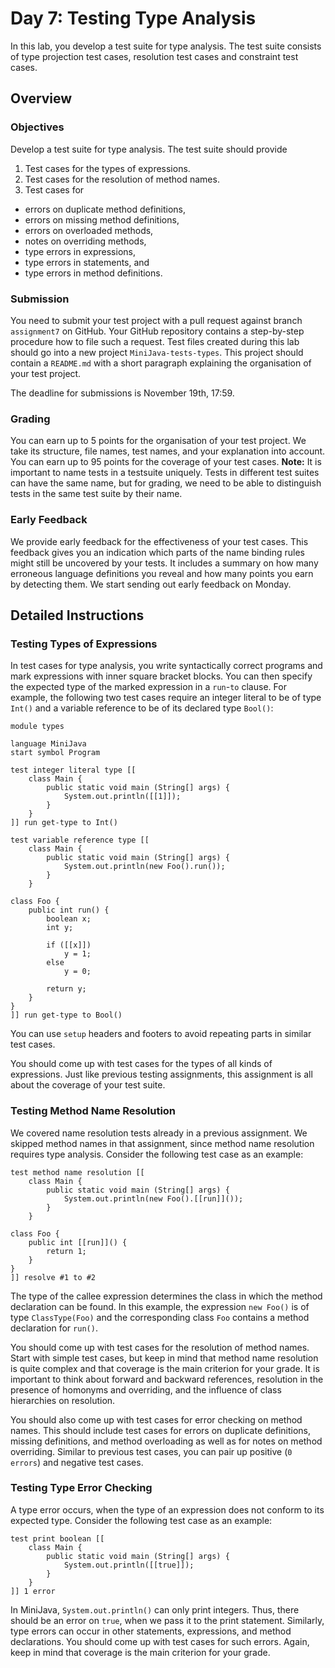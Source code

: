 # Day 7: Testing Type Analysis

In this lab, you develop a test suite for type analysis.
The test suite consists of type projection test cases, resolution test cases and constraint test cases.

## Overview

### Objectives

Develop a test suite for type analysis.
The test suite should provide

1. Test cases for the types of expressions.
1. Test cases for the resolution of method names.
2. Test cases for
  * errors on duplicate method definitions,
  * errors on missing method definitions,
  * errors on overloaded methods,
  * notes on overriding methods,
  * type errors in expressions,
  * type errors in statements, and
  * type errors in method definitions.

### Submission

You need to submit your test project with a pull request against branch `assignment7` on GitHub. 
Your GitHub repository contains a step-by-step procedure how to file such a request. 
Test files created during this lab should go into a new project `MiniJava-tests-types`.
This project should contain a `README.md` with a short paragraph explaining the organisation of your test project.

The deadline for submissions is November 19th, 17:59.

### Grading

You can earn up to 5 points for the organisation of your test project.
We take its structure, file names, test names, and your explanation into account.
You can earn up to 95 points for the coverage of your test cases.
**Note:** It is important to name tests in a testsuite uniquely. Tests in different test suites can have the same name, but for grading, we need to be able to distinguish tests in the same test suite by their name.

### Early Feedback

We provide early feedback for the effectiveness of your test cases.
This feedback gives you an indication which parts of the name binding rules might still be uncovered by your tests. 
It includes a summary on how many erroneous language definitions you reveal and how many points you earn by detecting them.
We start sending out early feedback on Monday.

## Detailed Instructions

### Testing Types of Expressions

In test cases for type analysis, 
 you write syntactically correct programs and
 mark expressions with inner square bracket blocks. 
You can then specify the expected type of the marked expression in a `run`-`to` clause.
For example, the following two test cases require an integer literal to be of type `Int()` 
and a variable reference to be of its declared type `Bool()`:

    module types
     
    language MiniJava
    start symbol Program
     
    test integer literal type [[
        class Main {
            public static void main (String[] args) {
                System.out.println([[1]]);
            }
        }
    ]] run get-type to Int()
     
    test variable reference type [[
        class Main {
            public static void main (String[] args) {
                System.out.println(new Foo().run());
            }
        }
     
    class Foo {
        public int run() {
            boolean x;
            int y;
             
            if ([[x]]) 
                y = 1;
            else
                y = 0;
             
            return y;
        }
    }
    ]] run get-type to Bool()

You can use `setup` headers and footers to avoid repeating parts in similar test cases.

You should come up with test cases for the types of all kinds of expressions.
Just like previous testing assignments, this assignment is all about the coverage of your test suite.

### Testing Method Name Resolution

We covered name resolution tests already in a previous assignment.
We skipped method names in that assignment, since method name resolution requires type analysis.
Consider the following test case as an example:

    test method name resolution [[
        class Main {
            public static void main (String[] args) {
                System.out.println(new Foo().[[run]]());
            }
        }
     
    class Foo {
        public int [[run]]() {
            return 1;
        }
    }
    ]] resolve #1 to #2

The type of the callee expression determines the class in which the method declaration can be found.
In this example, the expression `new Foo()` is of type `ClassType(Foo)` and 
the corresponding class `Foo` contains a method declaration for `run()`.

You should come up with test cases for the resolution of method names. 
Start with simple test cases, but keep in mind that method name resolution is quite complex 
 and that coverage is the main criterion for your grade. 
It is important to think about forward and backward references, 
 resolution in the presence of homonyms and overriding, 
 and the influence of class hierarchies on resolution.

You should also come up with test cases for error checking on method names.
This should include test cases for errors on duplicate definitions, missing definitions, and method overloading 
 as well as for notes on method overriding.
Similar to previous test cases, you can pair up positive (`0 errors`) and negative test cases.

### Testing Type Error Checking

A type error occurs, when the type of an expression does not conform to its expected type.
Consider the following test case as an example:

    test print boolean [[
        class Main {
            public static void main (String[] args) {
                System.out.println([[true]]);
            }
        }
    ]] 1 error

In MiniJava, `System.out.println()` can only print integers. 
Thus, there should be an error on `true`, when we pass it to the print statement.
Similarly, type errors can occur in other statements, expressions, and method declarations.
You should come up with test cases for such errors.
Again, keep in mind that coverage is the main criterion for your grade.
